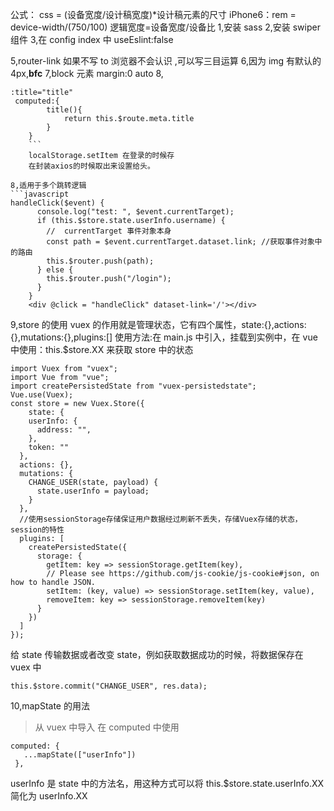 ﻿公式：
css = (设备宽度/设计稿宽度)\*设计稿元素的尺寸
iPhone6：rem = device-width/(750/100)
逻辑宽度=设备宽度/设备比
1,安装 sass
2,安装 swiper 组件
3,在 config index 中 useEslint:false

5,router-link 如果不写 to 浏览器不会认识 ,可以写三目运算
6,因为 img 有默认的 4px,**bfc**
7,block 元素 margin:0 auto
8,

````
:title="title"
 computed:{
        title(){
            return this.$route.meta.title
        }
    }
    ```
    localStorage.setItem 在登录的时候存
    在封装axios的时候取出来设置给头。

8,适用于多个跳转逻辑
```javascript
handleClick($event) {
      console.log("test: ", $event.currentTarget);
      if (this.$store.state.userInfo.username) {
        //  currentTarget 事件对象本身
        const path = $event.currentTarget.dataset.link; //获取事件对象中的路由
        this.$router.push(path);
      } else {
        this.$router.push("/login");
      }
    }
    <div @click = "handleClick" dataset-link='/'></div>

````

9,store 的使用
vuex 的作用就是管理状态，它有四个属性，state:{},actions:{},mutations:{},plugins:[]
使用方法:在 main.js 中引入，挂载到实例中，在 vue 中使用：this.$store.XX 来获取 store 中的状态

```
import Vuex from "vuex";
import Vue from "vue";
import createPersistedState from "vuex-persistedstate";
Vue.use(Vuex);
const store = new Vuex.Store({
    state: {
    userInfo: {
      address: "",
    },
    token: ""
  },
  actions: {},
  mutations: {
    CHANGE_USER(state, payload) {
      state.userInfo = payload;
    }
  },
  //使用sessionStorage存储保证用户数据经过刷新不丢失，存储Vuex存储的状态，session的特性
  plugins: [
    createPersistedState({
      storage: {
        getItem: key => sessionStorage.getItem(key),
        // Please see https://github.com/js-cookie/js-cookie#json, on how to handle JSON.
        setItem: (key, value) => sessionStorage.setItem(key, value),
        removeItem: key => sessionStorage.removeItem(key)
      }
    })
  ]
});
```

给 state 传输数据或者改变 state，例如获取数据成功的时候，将数据保存在 vuex 中

```
this.$store.commit("CHANGE_USER", res.data);
```

10,mapState 的用法

> 从 vuex 中导入
> 在 computed 中使用

```
computed: {
   ...mapState(["userInfo"])
 },
```
userInfo 是 state 中的方法名，用这种方式可以将 this.$store.state.userInfo.XX 简化为 userInfo.XX

